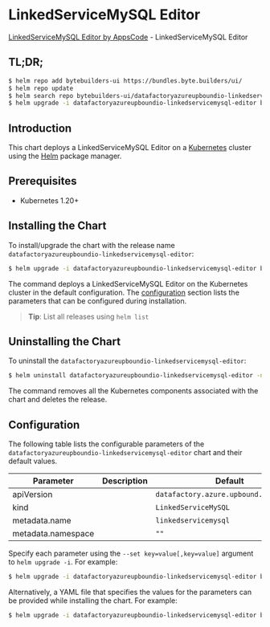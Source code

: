 # LinkedServiceMySQL Editor

[LinkedServiceMySQL Editor by AppsCode](https://byte.builders) - LinkedServiceMySQL Editor

## TL;DR;

```bash
$ helm repo add bytebuilders-ui https://bundles.byte.builders/ui/
$ helm repo update
$ helm search repo bytebuilders-ui/datafactoryazureupboundio-linkedservicemysql-editor --version=v0.4.18
$ helm upgrade -i datafactoryazureupboundio-linkedservicemysql-editor bytebuilders-ui/datafactoryazureupboundio-linkedservicemysql-editor -n default --create-namespace --version=v0.4.18
```

## Introduction

This chart deploys a LinkedServiceMySQL Editor on a [Kubernetes](http://kubernetes.io) cluster using the [Helm](https://helm.sh) package manager.

## Prerequisites

- Kubernetes 1.20+

## Installing the Chart

To install/upgrade the chart with the release name `datafactoryazureupboundio-linkedservicemysql-editor`:

```bash
$ helm upgrade -i datafactoryazureupboundio-linkedservicemysql-editor bytebuilders-ui/datafactoryazureupboundio-linkedservicemysql-editor -n default --create-namespace --version=v0.4.18
```

The command deploys a LinkedServiceMySQL Editor on the Kubernetes cluster in the default configuration. The [configuration](#configuration) section lists the parameters that can be configured during installation.

> **Tip**: List all releases using `helm list`

## Uninstalling the Chart

To uninstall the `datafactoryazureupboundio-linkedservicemysql-editor`:

```bash
$ helm uninstall datafactoryazureupboundio-linkedservicemysql-editor -n default
```

The command removes all the Kubernetes components associated with the chart and deletes the release.

## Configuration

The following table lists the configurable parameters of the `datafactoryazureupboundio-linkedservicemysql-editor` chart and their default values.

|     Parameter      | Description |                      Default                      |
|--------------------|-------------|---------------------------------------------------|
| apiVersion         |             | <code>datafactory.azure.upbound.io/v1beta1</code> |
| kind               |             | <code>LinkedServiceMySQL</code>                   |
| metadata.name      |             | <code>linkedservicemysql</code>                   |
| metadata.namespace |             | <code>""</code>                                   |


Specify each parameter using the `--set key=value[,key=value]` argument to `helm upgrade -i`. For example:

```bash
$ helm upgrade -i datafactoryazureupboundio-linkedservicemysql-editor bytebuilders-ui/datafactoryazureupboundio-linkedservicemysql-editor -n default --create-namespace --version=v0.4.18 --set apiVersion=datafactory.azure.upbound.io/v1beta1
```

Alternatively, a YAML file that specifies the values for the parameters can be provided while
installing the chart. For example:

```bash
$ helm upgrade -i datafactoryazureupboundio-linkedservicemysql-editor bytebuilders-ui/datafactoryazureupboundio-linkedservicemysql-editor -n default --create-namespace --version=v0.4.18 --values values.yaml
```
